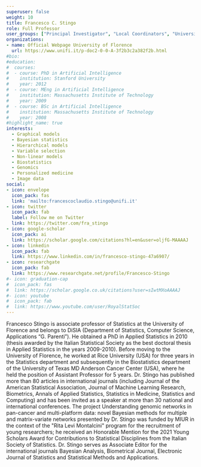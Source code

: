 ```yaml
---
superuser: false
weight: 10
title: Francesco C. Stingo
role: Full Professor
user_groups: ["Principal Investigator", "Local Coordinators", "University of Florence"]
organizations:
- name: Official Webpage University of Florence 
  url: https://www.unifi.it/p-doc2-0-0-A-3f2b3c2a382f2b.html
#bio:
#education:
#  courses:
#  - course: PhD in Artificial Intelligence
#    institution: Stanford University
#    year: 2012
#  - course: MEng in Artificial Intelligence
#    institution: Massachusetts Institute of Technology
#    year: 2009
#  - course: BSc in Artificial Intelligence
#    institution: Massachusetts Institute of Technology
#    year: 2008
#highlight_name: true
interests:
  - Graphical models
  - Bayesian statistics
  - Hierarchical models
  - Variable selection
  - Non-linear models
  - Biostatistics
  - Genomics
  - Personalized medicine
  - Image data
social:
- icon: envelope
  icon_pack: fas
  link: 'mailto:francescoclaudio.stingo@unifi.it'
- icon: twitter
  icon_pack: fab
  label: Follow me on Twitter
  link: https://twitter.com/fra_stingo
- icon: google-scholar
  icon_pack: ai
  link: https://scholar.google.com/citations?hl=en&user=oljfG-MAAAAJ
- icon: linkedin
  icon_pack: fab
  link: https://www.linkedin.com/in/francesco-stingo-47a6907/
- icon: researchgate
  icon_pack: fab
  link: https://www.researchgate.net/profile/Francesco-Stingo
#- icon: graduation-cap
#  icon_pack: fas
#  link: https://scholar.google.co.uk/citations?user=sIwtMXoAAAAJ
#- icon: youtube
#  icon_pack: fab
#  link: https://www.youtube.com/user/RoyalStatSoc
---
```


Francesco Stingo is associate professor of Statistics at the University of Florence and belongs to DiSIA (Department of Statistics, Computer Science, Applications “G. Parenti”). He obtained a PhD in Applied Statistics in 2010 (thesis awarded by the Italian Statistical Society as the best doctoral thesis in Applied Statistics in the years 2009-2010). Before moving to the University of Florence, he worked at Rice University (USA) for three years in the Statistics department and subsequently in the Biostatistics department of the University of Texas MD Anderson Cancer Center (USA), where he held the position of Assistant Professor for 5 years. Dr. Stingo has published more than 80 articles in international journals (including Journal of the American Statistical Association, Journal of Machine Learning Research, Biometrics, Annals of Applied Statistics, Statistics in Medicine, Statistics and Computing) and has been invited as a speaker at more than 30 national and international conferences. The project Understanding genomic networks in pan-cancer and multi-platform data: novel Bayesian methods for multiple and matrix-variate networks presented by Dr. Stingo was funded by MIUR in the context of the "Rita Levi Montalcini" program for the recruitment of young researchers; he received an Honorable Mention for the 2021 Young Scholars Award for Contributions to Statistical Disciplines from the Italian Society of Statistics. Dr. Stingo serves as Associate Editor for the international journals Bayesian Analysis, Biometrical Journal, Electronic Journal of Statistics and Statistical Methods and Applications.


